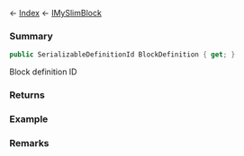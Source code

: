 ← [Index](Api-Index) ← [IMySlimBlock](VRage.Game.ModAPI.Ingame.IMySlimBlock)

### Summary

```csharp
public SerializableDefinitionId BlockDefinition { get; }
```

Block definition ID

### Returns

### Example

### Remarks

